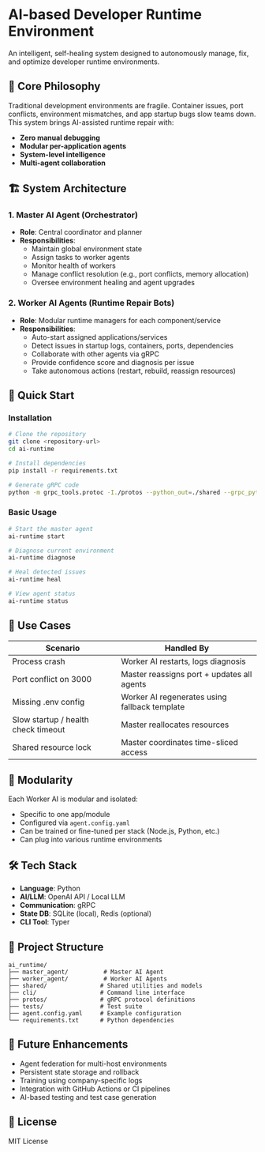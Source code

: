 # AI-based Developer Runtime Environment

An intelligent, self-healing system designed to autonomously manage, fix, and optimize developer runtime environments.

## 🧠 Core Philosophy

Traditional development environments are fragile. Container issues, port conflicts, environment mismatches, and app startup bugs slow teams down. This system brings AI-assisted runtime repair with:

- **Zero manual debugging**
- **Modular per-application agents**
- **System-level intelligence**
- **Multi-agent collaboration**

## 🏗️ System Architecture

### 1. Master AI Agent (Orchestrator)
- **Role**: Central coordinator and planner
- **Responsibilities**:
  - Maintain global environment state
  - Assign tasks to worker agents
  - Monitor health of workers
  - Manage conflict resolution (e.g., port conflicts, memory allocation)
  - Oversee environment healing and agent upgrades

### 2. Worker AI Agents (Runtime Repair Bots)
- **Role**: Modular runtime managers for each component/service
- **Responsibilities**:
  - Auto-start assigned applications/services
  - Detect issues in startup logs, containers, ports, dependencies
  - Collaborate with other agents via gRPC
  - Provide confidence score and diagnosis per issue
  - Take autonomous actions (restart, rebuild, reassign resources)

## 🚀 Quick Start

### Installation

```bash
# Clone the repository
git clone <repository-url>
cd ai-runtime

# Install dependencies
pip install -r requirements.txt

# Generate gRPC code
python -m grpc_tools.protoc -I./protos --python_out=./shared --grpc_python_out=./shared ./protos/agent.proto
```

### Basic Usage

```bash
# Start the master agent
ai-runtime start

# Diagnose current environment
ai-runtime diagnose

# Heal detected issues
ai-runtime heal

# View agent status
ai-runtime status
```

## 🔧 Use Cases

| Scenario | Handled By |
|----------|------------|
| Process crash | Worker AI restarts, logs diagnosis |
| Port conflict on 3000 | Master reassigns port + updates all agents |
| Missing .env config | Worker AI regenerates using fallback template |
| Slow startup / health check timeout | Master reallocates resources |
| Shared resource lock | Master coordinates time-sliced access |

## 🧩 Modularity

Each Worker AI is modular and isolated:
- Specific to one app/module
- Configured via `agent.config.yaml`
- Can be trained or fine-tuned per stack (Node.js, Python, etc.)
- Can plug into various runtime environments

## 🛠️ Tech Stack

- **Language**: Python
- **AI/LLM**: OpenAI API / Local LLM
- **Communication**: gRPC
- **State DB**: SQLite (local), Redis (optional)
- **CLI Tool**: Typer

## 📁 Project Structure

```
ai_runtime/
├── master_agent/          # Master AI Agent
├── worker_agent/          # Worker AI Agents
├── shared/               # Shared utilities and models
├── cli/                  # Command line interface
├── protos/               # gRPC protocol definitions
├── tests/                # Test suite
├── agent.config.yaml     # Example configuration
└── requirements.txt      # Python dependencies
```

## 🔮 Future Enhancements

- Agent federation for multi-host environments
- Persistent state storage and rollback
- Training using company-specific logs
- Integration with GitHub Actions or CI pipelines
- AI-based testing and test case generation

## 📄 License

MIT License 